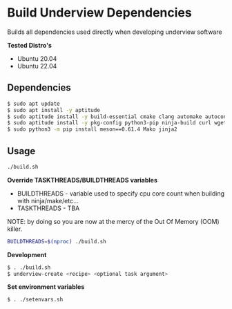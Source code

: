 # Build Underview Dependencies

Builds all dependencies used directly when developing underview software

**Tested Distro's**
- Ubuntu 20.04
- Ubuntu 22.04

## Dependencies

```sh
$ sudo apt update
$ sudo apt install -y aptitude
$ sudo aptitude install -y build-essential cmake clang automake autoconf libtool flex bison m4 yasm
$ sudo aptitude install -y pkg-config python3-pip ninja-build curl wget git gperf texinfo libmount-dev
$ sudo python3 -m pip install meson==0.61.4 Mako jinja2
```

## Usage

```sh
./build.sh
```

**Override TASKTHREADS/BUILDTHREADS variables**

* BUILDTHREADS - variable used to specify cpu core count when building with ninja/make/etc...
* TASKTHREADS  - TBA

NOTE: by doing so you are now at the mercy of the Out Of Memory (OOM) killer.

```sh
BUILDTHREADS=$(nproc) ./build.sh
```

**Development**
```sh
$ . ./build.sh
$ underview-create <recipe> <optional task argument>
```

**Set environment variables**
```sh
$ . ./setenvars.sh
```
